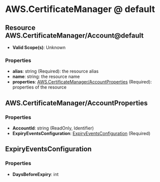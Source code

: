 # AWS.CertificateManager @ default

## Resource AWS.CertificateManager/Account@default
* **Valid Scope(s)**: Unknown
### Properties
* **alias**: string (Required): the resource alias
* **name**: string: the resource name
* **properties**: [AWS.CertificateManager/AccountProperties](#awscertificatemanageraccountproperties) (Required): properties of the resource

## AWS.CertificateManager/AccountProperties
### Properties
* **AccountId**: string (ReadOnly, Identifier)
* **ExpiryEventsConfiguration**: [ExpiryEventsConfiguration](#expiryeventsconfiguration) (Required)

## ExpiryEventsConfiguration
### Properties
* **DaysBeforeExpiry**: int

